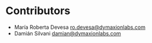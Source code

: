 # Contributors

* María Roberta Devesa <ro.devesa@dymaxionlabs.com>
* Damián Silvani <damian@dymaxionlabs.com>
